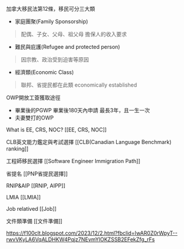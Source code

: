 
加拿大移民法第12條，移民可分三大類
- 家庭團聚(Family Sponsorship)
>配偶、子女、父母、祖父母
>擔保人的收入要求

- 難民與庇護(Refugee and protected person)
>因宗教、政治受到迫害等原因

- 經濟類(Economic Class)
>聯邦、省提民都在此類
>economically established

OWP開放工簽獲取途徑
- 畢業後的PGWP
  畢業後180天內申請
  最長3年，且一生一次
- 夫妻雙打的OWP



What is EE, CRS, NOC?
[[EE, CRS, NOC]]

CLB英文能力鑑定與考試選擇
[[CLB(Canadian Language Benchmark) ranking]]

工程師移民選擇
[[Software Engineer Immigration Path]]

省提名
[[PNP省提民選擇]]

RNIP&AIP
[[RNIP, AIPP]]

LMIA
[[LMIA]]

Job relatived
[[Job]]

文件類準備
[[文件準備]]




https://f100clt.blogspot.com/2023/12/2.html?fbclid=IwAR0Z0rWpyT--rwvVKyLA6VqALDHKW4Pqjz7NEvmYlOKZSSB2EFekZfg_rFs